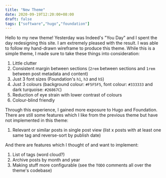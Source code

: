 ```yaml
---
title: "New Theme"
date: 2020-09-19T12:20:00+08:00
draft: false
tags: ["software","hugo","foundation"]
---
```

Hello to my new theme! Yesterday was Indeed's "You Day" and I spent the day redesigning this site. I am extremely pleased with the result. I was able to follow my hand-drawn wireframe to produce this theme. While this is a simple theme, I made sure to take these things into consideration:

1. Little clutter
1. Consistent margin between sections (`2rem` between sections and `1rem` between post metadata and content)
1. Just 3 font sizes (Foundation's `h1`, `h3` and `h5`)
1. Just 3 colours (background colour: `#F5F5F5`, font colour: `#333333` and dark turquoise: `#26867C`)
1. Reduction of eye strain with lower contrast of colours
1. Colour-blind friendly

Through this experience, I gained more exposure to Hugo and Foundation. There are still some features which I like from the previous theme but have not implemented in this theme:

1. Relevant or similar posts in single post view (list x posts with at least one same tag and reverse-sort by publish date)

And there are features which I thought of and want to implement:

1. List of tags (word cloud?)
1. Archive posts by month and year
1. Making stuff more configurable (see the `TODO` comments all over the theme's codebase)
